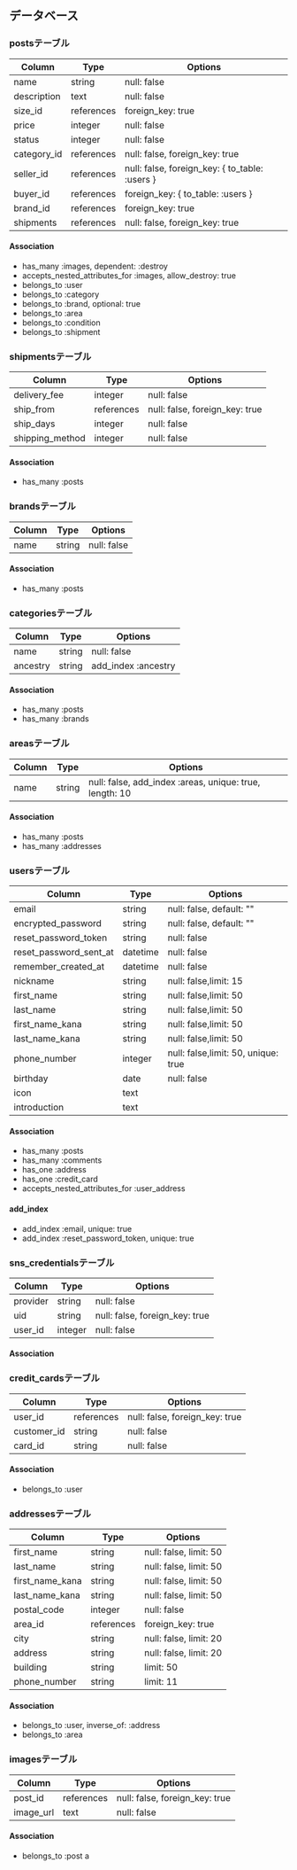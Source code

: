 ## データベース

### postsテーブル

|Column|Type|Options|
|------|----|-------|
|name|string|null: false|
|description|text|null: false|
|size_id|references|foreign_key: true|
|price|integer|null: false|
|status|integer|null: false|
|category_id|references|null: false, foreign_key: true|
|seller_id|references|null: false, foreign_key: { to_table: :users }|
|buyer_id|references|foreign_key: { to_table: :users }|
|brand_id|references|foreign_key: true|
|shipments|references|null: false, foreign_key: true|

#### Association
- has_many :images, dependent: :destroy
- accepts_nested_attributes_for :images, allow_destroy: true
- belongs_to :user
- belongs_to :category
- belongs_to :brand, optional: true
- belongs_to :area
- belongs_to :condition
- belongs_to :shipment

### shipmentsテーブル

|Column|Type|Options|
|------|----|-------|
|delivery_fee|integer|null: false|
|ship_from|references|null: false, foreign_key: true|
|ship_days|integer|null: false|
|shipping_method|integer|null: false|

#### Association
- has_many :posts

### brandsテーブル

|Column|Type|Options|
|------|----|-------|
|name|string|null: false|

#### Association
- has_many :posts

### categoriesテーブル

|Column|Type|Options|
|------|----|-------|
|name|string|null: false|
|ancestry|string|add_index :ancestry|

#### Association
- has_many :posts
- has_many :brands

### areasテーブル

|Column|Type|Options|
|------|----|-------|
|name|string|null: false, add_index :areas, unique: true, length: 10|

#### Association
- has_many :posts
- has_many :addresses

### usersテーブル

|Column|Type|Options|
|------|----|-------|
|email|string|null: false, default: ""|
|encrypted_password|string|null: false, default: ""|
|reset_password_token|string|null: false|
|reset_password_sent_at|datetime|null: false|
|remember_created_at|datetime|null: false|
|nickname|string|null: false,limit: 15|
|first_name|string|null: false,limit: 50|
|last_name|string|null: false,limit: 50|
|first_name_kana|string|null: false,limit: 50|
|last_name_kana|string|null: false,limit: 50|
|phone_number|integer|null: false,limit: 50, unique: true|
|birthday|date|null: false|
|icon|text||
|introduction|text||


#### Association
- has_many :posts
- has_many :comments
- has_one :address
- has_one :credit_card
- accepts_nested_attributes_for :user_address


#### add_index
- add_index :email, unique: true
- add_index :reset_password_token, unique: true

### sns_credentialsテーブル

|Column|Type|Options|
|------|----|-------|
|provider|string|null: false|
|uid|string|null: false, foreign_key: true|
|user_id|integer|null: false|

#### Association


### credit_cardsテーブル

|Column|Type|Options|
|------|----|-------|
|user_id|references|null: false, foreign_key: true|
|customer_id|string|null: false|
|card_id|string|null: false|

#### Association
- belongs_to :user

### addressesテーブル

|Column|Type|Options|
|------|----|-------|
|first_name|string|null: false, limit: 50|
|last_name|string|null: false, limit: 50|
|first_name_kana|string|null: false, limit: 50|
|last_name_kana|string|null: false, limit: 50|
|postal_code|integer|null: false|
|area_id|references|foreign_key: true|
|city|string|null: false, limit: 20|
|address|string|null: false, limit: 20|
|building|string|limit: 50|
|phone_number|string|limit: 11|

#### Association
- belongs_to :user, inverse_of: :address
- belongs_to :area


### imagesテーブル

|Column|Type|Options|
|------|----|-------|
|post_id|references|null: false, foreign_key: true|
|image_url|text|null: false|

#### Association
- belongs_to :post
a
